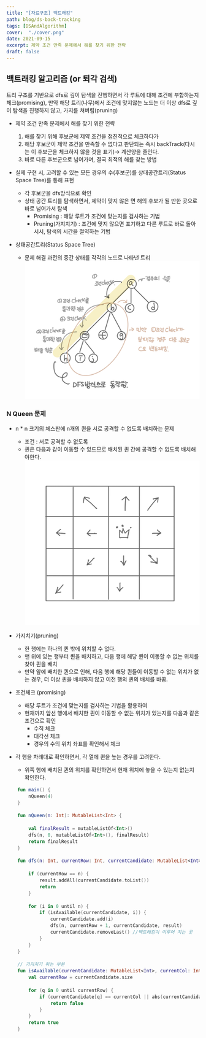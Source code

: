 ```yaml
---
title: "[자료구조] 백트래킹"
path: blog/ds-back-tracking
tags: [DSAndAlgorithm]
cover:  "./cover.png"
date: 2021-09-15
excerpt: 제약 조건 만족 문제에서 해를 찾기 위한 전략
draft: false
---
```


## 백트래킹 알고리즘 (or 퇴각 검색) 

 트리 구조를 기반으로 dfs로 깊이 탐색을 진행하면서 각 루트에 대해 조건에 부합하는지 체크(promising), 만약 해당 트리(나무)에서 조건에 맞지않는 노드는 더 이상 dfs로 깊이 탐색을 진행하지 않고, 가지를 쳐버림(pruning)
 
* 제약 조건 만족 문제에서 해를 찾기 위한 전략
    1. 해를 찾기 위해 후보군에 제약 조건을 점진적으로 체크하다가 
    2. 해당 후보군이 제약 조건을 만족할 수 없다고 판단되는 즉시 backTrack(다시는 이 후보군을 체크하지 않을 것을 표기)-> 계산양을 줄인다.
    3. 바로 다른 후보군으로 넘어가며, 결국 최적의 해를 찾는 방법 

* 실제 구현 시, 고려할 수 있는 모든 경우의 수(후보군)를 상태공간트리(Status Space Tree)를 통해 표현 
    - 각 후보군을 dfs방식으로 확인 
    - 상태 공간 트리를 탐색하면서, 제약이 맞지 않은 면 해의 후보가 될 만한 곳으로 바로 넘어가서 탐색
        * Promising : 해당 루트가 조건에 맞는지를 검사하는 기법 
        * Pruning(가지치기) : 조건에 맞지 않으면 포기하고 다른 루트로 바로 돌아서서, 탐색의 시간을 절약하는 기법 

* 상태공간트리(Status Space Tree)
    - 문제 해결 과전의 중간 상태를 각각의 노드로 나타낸 트리
         ![](./back-tracking.jpeg)

### N Queen 문제 

* n * n 크기의 체스판에 n개의 퀸을 서로 공격할 수 없도록 배치하는 문제 
    * 조건 : 서로 공격할 수 없도록 
    * 퀸은 다음과 같이 이동할 수 있드므로 배치된 퀸 간에 공격할 수 없도록 배치해야한다. 
        ![](./queen.jpeg)

* 가지치기(pruning)
    * 한 행에는 하나의 퀸 밖에 위치할 수 없다.
    * 맨 위에 있는 행부터 퀸을 배치하고, 다음 행에 해당 퀸이 이동할 수 없는 위치를 찾아 퀸을 배치 
    * 만약 앞에 배치한 퀸으로 인해, 다음 행에 해당 퀸들이 이동할 수 없는 위치가 없는 경우, 더 이상 퀸을 배치하지 않고 이전 행의 퀸의 배치를 바꿈.
 
* 조건체크 (promising)
    * 해당 루트가 조건에 맞는지를 검사하는 기법을 활용하여 
    * 현재까지 앞선 행에서 배치한 퀸이 이동할 수 없는 위치가 있는지를 다음과 같은 조건으로 확인 
        - 수직 체크
        - 대각선 체크 
        - 경우의 수의 위치 좌표를 확인해서 체크 

* 각 행을 차례대로 확인하면서, 각 열에 퀸을 높는 경우를 고려한다.
    * 위쪽 행에 배치된 퀸의 위치를 확인하면서 현재 위치에 놓을 수 있는지 없는지 확인한다.

```kotlin
    fun main() {
        nQueen(4)
    }

    fun nQueen(n: Int): MutableList<Int> {

        val finalResult = mutableListOf<Int>()
        dfs(n, 0, mutableListOf<Int>(), finalResult)
        return finalResult
    }

    fun dfs(n: Int, currentRow: Int, currentCandidate: MutableList<Int>, result: MutableList<Int>) {

        if (currentRow == n) {
            result.addAll(currentCandidate.toList())
            return
        }

        for (i in 0 until n) {
            if (isAvailable(currentCandidate, i)) {
                currentCandidate.add(i)
                dfs(n, currentRow + 1, currentCandidate, result)
                currentCandidate.removeLast() //백트래킹이 이루어 지는 곳 
            }
        }
    }

    // 가지치기 하는 부분 
    fun isAvailable(currentCandidate: MutableList<Int>, currentCol: Int): Boolean {
        val currentRow = currentCandidate.size

        for (q in 0 until currentRow) {
            if (currentCandidate[q] == currentCol || abs(currentCandidate[q] - currentCol) == currentRow - q) {
                return false
            }
        }
        return true
    }
```